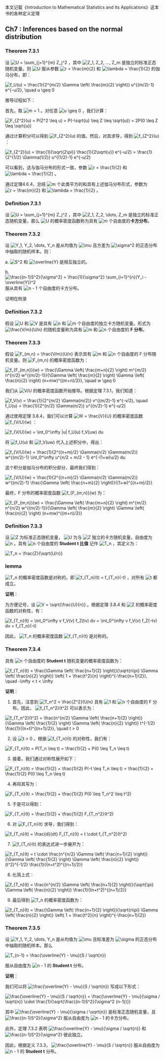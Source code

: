 本文记载《Introduction to Mathematical Statistics and Its Applications》这本书的各种定义定理

## Ch7 : Inferences based on the normal distribution

### Theorem 7.3.1

设  <img src="https://www.zhihu.com/equation?tex=U = \sum_{j=1}^{m} Z_j^2" alt="U = \sum_{j=1}^{m} Z_j^2" class="ee_img tr_noresize" eeimg="1"> ，其中  <img src="https://www.zhihu.com/equation?tex=Z_1, Z_2, ..., Z_m" alt="Z_1, Z_2, ..., Z_m" class="ee_img tr_noresize" eeimg="1">  是独立的标准正态随机变量。则  <img src="https://www.zhihu.com/equation?tex=U" alt="U" class="ee_img tr_noresize" eeimg="1">  服从参数  <img src="https://www.zhihu.com/equation?tex=r = \frac{m}{2}" alt="r = \frac{m}{2}" class="ee_img tr_noresize" eeimg="1">  和  <img src="https://www.zhihu.com/equation?tex=\lambda = \frac{1}{2}" alt="\lambda = \frac{1}{2}" class="ee_img tr_noresize" eeimg="1">  的伽马分布，即：


<img src="https://www.zhihu.com/equation?tex=f_U(u) = \frac{1}{2^{m/2} \Gamma \left( \frac{m}{2} \right)} u^{(m/2)-1} e^{-u/2}, \quad u \geq 0" alt="f_U(u) = \frac{1}{2^{m/2} \Gamma \left( \frac{m}{2} \right)} u^{(m/2)-1} e^{-u/2}, \quad u \geq 0" class="ee_img tr_noresize" eeimg="1">

推导过程如下：

首先，取  <img src="https://www.zhihu.com/equation?tex=m = 1" alt="m = 1" class="ee_img tr_noresize" eeimg="1"> 。对任意  <img src="https://www.zhihu.com/equation?tex=u \geq 0" alt="u \geq 0" class="ee_img tr_noresize" eeimg="1"> ，我们计算：


<img src="https://www.zhihu.com/equation?tex=F_{Z^2}(u) = P(Z^2 \leq u) = P(-\sqrt{u} \leq Z \leq \sqrt{u}) = 2P(0 \leq Z \leq \sqrt{u})" alt="F_{Z^2}(u) = P(Z^2 \leq u) = P(-\sqrt{u} \leq Z \leq \sqrt{u}) = 2P(0 \leq Z \leq \sqrt{u})" class="ee_img tr_noresize" eeimg="1">

通过计算积分可以得到  <img src="https://www.zhihu.com/equation?tex=F_{Z^2}(u)" alt="F_{Z^2}(u)" class="ee_img tr_noresize" eeimg="1">  的值。然后，对其求导，得到  <img src="https://www.zhihu.com/equation?tex=f_{Z^2}(u)" alt="f_{Z^2}(u)" class="ee_img tr_noresize" eeimg="1"> ：


<img src="https://www.zhihu.com/equation?tex=f_{Z^2}(u) = \frac{1}{\sqrt{2\pi}} \frac{1}{2\sqrt{u}} e^{-u/2} = \frac{1}{2^{1/2} \Gamma(1/2)} u^{(1/2)-1} e^{-u/2}" alt="f_{Z^2}(u) = \frac{1}{\sqrt{2\pi}} \frac{1}{2\sqrt{u}} e^{-u/2} = \frac{1}{2^{1/2} \Gamma(1/2)} u^{(1/2)-1} e^{-u/2}" class="ee_img tr_noresize" eeimg="1">

可以看到，这与伽马分布的形式一致，参数  <img src="https://www.zhihu.com/equation?tex=r = \frac{1}{2}" alt="r = \frac{1}{2}" class="ee_img tr_noresize" eeimg="1">  和  <img src="https://www.zhihu.com/equation?tex=\lambda = \frac{1}{2}" alt="\lambda = \frac{1}{2}" class="ee_img tr_noresize" eeimg="1"> 。

通过定理4.6.4，总结  <img src="https://www.zhihu.com/equation?tex=m" alt="m" class="ee_img tr_noresize" eeimg="1">  个此类平方的和具有上述伽马分布形式，参数为  <img src="https://www.zhihu.com/equation?tex=r = \frac{m}{2}" alt="r = \frac{m}{2}" class="ee_img tr_noresize" eeimg="1">  和  <img src="https://www.zhihu.com/equation?tex=\lambda = \frac{1}{2}" alt="\lambda = \frac{1}{2}" class="ee_img tr_noresize" eeimg="1"> 。


### Definition 7.3.1

设  <img src="https://www.zhihu.com/equation?tex=U = \sum_{j=1}^{m} Z_j^2" alt="U = \sum_{j=1}^{m} Z_j^2" class="ee_img tr_noresize" eeimg="1"> ，其中  <img src="https://www.zhihu.com/equation?tex=Z_1, Z_2, \dots, Z_m" alt="Z_1, Z_2, \dots, Z_m" class="ee_img tr_noresize" eeimg="1">  是独立的标准正态随机变量，那么  <img src="https://www.zhihu.com/equation?tex=U" alt="U" class="ee_img tr_noresize" eeimg="1">  的概率密度函数称为具有  <img src="https://www.zhihu.com/equation?tex=m" alt="m" class="ee_img tr_noresize" eeimg="1">  个自由度的**卡方分布**。

### Theorem 7.3.2

设  <img src="https://www.zhihu.com/equation?tex=Y_1, Y_2, \dots, Y_n" alt="Y_1, Y_2, \dots, Y_n" class="ee_img tr_noresize" eeimg="1">  是从均值为  <img src="https://www.zhihu.com/equation?tex=\mu" alt="\mu" class="ee_img tr_noresize" eeimg="1">  且方差为  <img src="https://www.zhihu.com/equation?tex=\sigma^2" alt="\sigma^2" class="ee_img tr_noresize" eeimg="1">  的正态分布中抽取的随机样本。则：

a.  <img src="https://www.zhihu.com/equation?tex=S^2" alt="S^2" class="ee_img tr_noresize" eeimg="1">  和  <img src="https://www.zhihu.com/equation?tex=\overline{Y}" alt="\overline{Y}" class="ee_img tr_noresize" eeimg="1">  是相互独立的。

b.  <img src="https://www.zhihu.com/equation?tex=\frac{(n-1)S^2}{\sigma^2} = \frac{1}{\sigma^2} \sum_{i=1}^{n}(Y_i - \overline{Y})^2" alt="\frac{(n-1)S^2}{\sigma^2} = \frac{1}{\sigma^2} \sum_{i=1}^{n}(Y_i - \overline{Y})^2" class="ee_img tr_noresize" eeimg="1">  服从具有  <img src="https://www.zhihu.com/equation?tex=n - 1" alt="n - 1" class="ee_img tr_noresize" eeimg="1">  个自由度的卡方分布。

证明在附录

### Definition 7.3.2

假设  <img src="https://www.zhihu.com/equation?tex=U" alt="U" class="ee_img tr_noresize" eeimg="1">  和  <img src="https://www.zhihu.com/equation?tex=V" alt="V" class="ee_img tr_noresize" eeimg="1">  是具有  <img src="https://www.zhihu.com/equation?tex=n" alt="n" class="ee_img tr_noresize" eeimg="1">  和  <img src="https://www.zhihu.com/equation?tex=m" alt="m" class="ee_img tr_noresize" eeimg="1">  个自由度的独立卡方随机变量。形式为  <img src="https://www.zhihu.com/equation?tex=\frac{V/m}{U/n}" alt="\frac{V/m}{U/n}" class="ee_img tr_noresize" eeimg="1">  的随机变量称为具有  <img src="https://www.zhihu.com/equation?tex=m" alt="m" class="ee_img tr_noresize" eeimg="1">  和  <img src="https://www.zhihu.com/equation?tex=n" alt="n" class="ee_img tr_noresize" eeimg="1">  个自由度的 **F 分布**。

### Theorem 7.3.3

假设  <img src="https://www.zhihu.com/equation?tex=F_{m,n} = \frac{V/m}{U/n}" alt="F_{m,n} = \frac{V/m}{U/n}" class="ee_img tr_noresize" eeimg="1">  表示具有  <img src="https://www.zhihu.com/equation?tex=m" alt="m" class="ee_img tr_noresize" eeimg="1">  和  <img src="https://www.zhihu.com/equation?tex=n" alt="n" class="ee_img tr_noresize" eeimg="1">  个自由度的 F 分布随机变量。则  <img src="https://www.zhihu.com/equation?tex=F_{m,n}" alt="F_{m,n}" class="ee_img tr_noresize" eeimg="1">  的概率密度函数为：


<img src="https://www.zhihu.com/equation?tex=f_{F_{m,n}}(w) = \frac{\Gamma \left( \frac{m+n}{2} \right) m^{m/2} n^{n/2} w^{(m/2)-1}}{\Gamma \left( \frac{m}{2} \right) \Gamma \left( \frac{n}{2} \right) (n+mw)^{(m+n)/2}}, \quad w \geq 0" alt="f_{F_{m,n}}(w) = \frac{\Gamma \left( \frac{m+n}{2} \right) m^{m/2} n^{n/2} w^{(m/2)-1}}{\Gamma \left( \frac{m}{2} \right) \Gamma \left( \frac{n}{2} \right) (n+mw)^{(m+n)/2}}, \quad w \geq 0" class="ee_img tr_noresize" eeimg="1">

我们从  <img src="https://www.zhihu.com/equation?tex=V/U" alt="V/U" class="ee_img tr_noresize" eeimg="1">  的概率密度函数开始推导。根据定理 7.3.1，我们知道：


<img src="https://www.zhihu.com/equation?tex=f_V(v) = \frac{1}{2^{m/2} \Gamma(m/2)} v^{(m/2)-1} e^{-v/2}, \quad f_U(u) = \frac{1}{2^{n/2} \Gamma(n/2)} u^{(n/2)-1} e^{-u/2}" alt="f_V(v) = \frac{1}{2^{m/2} \Gamma(m/2)} v^{(m/2)-1} e^{-v/2}, \quad f_U(u) = \frac{1}{2^{n/2} \Gamma(n/2)} u^{(n/2)-1} e^{-u/2}" class="ee_img tr_noresize" eeimg="1">

通过使用定理 3.8.4，我们可以计算  <img src="https://www.zhihu.com/equation?tex=W = \frac{V}{U}" alt="W = \frac{V}{U}" class="ee_img tr_noresize" eeimg="1">  的概率密度函数  <img src="https://www.zhihu.com/equation?tex=f_{V/U}(w)" alt="f_{V/U}(w)" class="ee_img tr_noresize" eeimg="1"> ：


<img src="https://www.zhihu.com/equation?tex=f_{V/U}(w) = \int_0^\infty |u| f_U(u) f_V(uw) du" alt="f_{V/U}(w) = \int_0^\infty |u| f_U(u) f_V(uw) du" class="ee_img tr_noresize" eeimg="1">

将  <img src="https://www.zhihu.com/equation?tex=f_U(u)" alt="f_U(u)" class="ee_img tr_noresize" eeimg="1">  和  <img src="https://www.zhihu.com/equation?tex=f_V(uw)" alt="f_V(uw)" class="ee_img tr_noresize" eeimg="1">  代入上述积分中，得出：


<img src="https://www.zhihu.com/equation?tex=f_{V/U}(w) = \frac{1}{2^{(n+m)/2} \Gamma(n/2) \Gamma(m/2)} w^{(m/2)-1} \int_0^\infty u^{n/2 + m/2 - 1} e^{-(1+w)u/2} du" alt="f_{V/U}(w) = \frac{1}{2^{(n+m)/2} \Gamma(n/2) \Gamma(m/2)} w^{(m/2)-1} \int_0^\infty u^{n/2 + m/2 - 1} e^{-(1+w)u/2} du" class="ee_img tr_noresize" eeimg="1">

这个积分是伽马分布的积分部分，最终我们得到：


<img src="https://www.zhihu.com/equation?tex=f_{V/U}(w) = \frac{1}{2^{(n+m)/2} \Gamma(n/2) \Gamma(m/2)} w^{(m/2)-1} \frac{\Gamma \left( \frac{n+m}{2} \right)}{(1+w)^{(n+m)/2}}" alt="f_{V/U}(w) = \frac{1}{2^{(n+m)/2} \Gamma(n/2) \Gamma(m/2)} w^{(m/2)-1} \frac{\Gamma \left( \frac{n+m}{2} \right)}{(1+w)^{(n+m)/2}}" class="ee_img tr_noresize" eeimg="1">

最终，F 分布的概率密度函数  <img src="https://www.zhihu.com/equation?tex=f_{F_{m,n}}(w)" alt="f_{F_{m,n}}(w)" class="ee_img tr_noresize" eeimg="1">  为：


<img src="https://www.zhihu.com/equation?tex=f_{F_{m,n}}(w) = \frac{\Gamma \left( \frac{m+n}{2} \right) m^{m/2} n^{n/2} w^{(m/2)-1}}{\Gamma \left( \frac{m}{2} \right) \Gamma \left( \frac{n}{2} \right) (n+mw)^{(m+n)/2}}" alt="f_{F_{m,n}}(w) = \frac{\Gamma \left( \frac{m+n}{2} \right) m^{m/2} n^{n/2} w^{(m/2)-1}}{\Gamma \left( \frac{m}{2} \right) \Gamma \left( \frac{n}{2} \right) (n+mw)^{(m+n)/2}}" class="ee_img tr_noresize" eeimg="1">

### Definition 7.3.3

设  <img src="https://www.zhihu.com/equation?tex=Z" alt="Z" class="ee_img tr_noresize" eeimg="1">  为标准正态随机变量， <img src="https://www.zhihu.com/equation?tex=U" alt="U" class="ee_img tr_noresize" eeimg="1">  为与  <img src="https://www.zhihu.com/equation?tex=Z" alt="Z" class="ee_img tr_noresize" eeimg="1">  独立的卡方随机变量，自由度为  <img src="https://www.zhihu.com/equation?tex=n" alt="n" class="ee_img tr_noresize" eeimg="1"> 。具有  <img src="https://www.zhihu.com/equation?tex=n" alt="n" class="ee_img tr_noresize" eeimg="1">  个自由度的 **Student t 比值** 记作  <img src="https://www.zhihu.com/equation?tex=T_n" alt="T_n" class="ee_img tr_noresize" eeimg="1"> ，其定义为：


<img src="https://www.zhihu.com/equation?tex=T_n = \frac{Z}{\sqrt{U/n}}" alt="T_n = \frac{Z}{\sqrt{U/n}}" class="ee_img tr_noresize" eeimg="1">


### lemma

 <img src="https://www.zhihu.com/equation?tex=T_n" alt="T_n" class="ee_img tr_noresize" eeimg="1">  的概率密度函数是对称的，即  <img src="https://www.zhihu.com/equation?tex=f_{T_n}(t) = f_{T_n}(-t)" alt="f_{T_n}(t) = f_{T_n}(-t)" class="ee_img tr_noresize" eeimg="1"> ，对所有  <img src="https://www.zhihu.com/equation?tex=t" alt="t" class="ee_img tr_noresize" eeimg="1">  都成立。

**证明**：

为方便记号，设  <img src="https://www.zhihu.com/equation?tex=V = \sqrt{\frac{U}{n}}" alt="V = \sqrt{\frac{U}{n}}" class="ee_img tr_noresize" eeimg="1"> 。根据定理 3.8.4 和  <img src="https://www.zhihu.com/equation?tex=Z" alt="Z" class="ee_img tr_noresize" eeimg="1">  的概率密度函数的对称性，有：


<img src="https://www.zhihu.com/equation?tex=f_{T_n}(t) = \int_0^\infty v f_V(v) f_Z(tv) dv = \int_0^\infty v f_V(v) f_Z(-tv) dv = f_{T_n}(-t)" alt="f_{T_n}(t) = \int_0^\infty v f_V(v) f_Z(tv) dv = \int_0^\infty v f_V(v) f_Z(-tv) dv = f_{T_n}(-t)" class="ee_img tr_noresize" eeimg="1">

因此， <img src="https://www.zhihu.com/equation?tex=T_n" alt="T_n" class="ee_img tr_noresize" eeimg="1">  的概率密度函数  <img src="https://www.zhihu.com/equation?tex=f_{T_n}(t)" alt="f_{T_n}(t)" class="ee_img tr_noresize" eeimg="1">  是对称的。

### Theorem 7.3.4

具有  <img src="https://www.zhihu.com/equation?tex=n" alt="n" class="ee_img tr_noresize" eeimg="1">  个自由度的 **Student t** 随机变量的概率密度函数为：


<img src="https://www.zhihu.com/equation?tex=f_{T_n}(t) = \frac{\Gamma \left( \frac{n+1}{2} \right)}{\sqrt{n\pi} \Gamma \left( \frac{n}{2} \right)} \left( 1 + \frac{t^2}{n} \right)^{-\frac{n+1}{2}}, \quad -\infty < t < \infty" alt="f_{T_n}(t) = \frac{\Gamma \left( \frac{n+1}{2} \right)}{\sqrt{n\pi} \Gamma \left( \frac{n}{2} \right)} \left( 1 + \frac{t^2}{n} \right)^{-\frac{n+1}{2}}, \quad -\infty < t < \infty" class="ee_img tr_noresize" eeimg="1">

**证明**：

1. 首先，注意到  <img src="https://www.zhihu.com/equation?tex=T_n^2 = \frac{Z^2}{U/n}" alt="T_n^2 = \frac{Z^2}{U/n}" class="ee_img tr_noresize" eeimg="1">  具有  <img src="https://www.zhihu.com/equation?tex=1" alt="1" class="ee_img tr_noresize" eeimg="1">  和  <img src="https://www.zhihu.com/equation?tex=n" alt="n" class="ee_img tr_noresize" eeimg="1">  个自由度的 F 分布。因此， <img src="https://www.zhihu.com/equation?tex=f_{T_n^2}(t^2)" alt="f_{T_n^2}(t^2)" class="ee_img tr_noresize" eeimg="1">  可以表示为：


<img src="https://www.zhihu.com/equation?tex=f_{T_n^2}(t^2) = \frac{n^{n/2} \Gamma \left( \frac{n+1}{2} \right)}{\Gamma \left( \frac{1}{2} \right) \Gamma \left( \frac{n}{2} \right)} t^{-1/2} \frac{1}{(n+t)^{(n+1)/2}}, \quad t > 0" alt="f_{T_n^2}(t^2) = \frac{n^{n/2} \Gamma \left( \frac{n+1}{2} \right)}{\Gamma \left( \frac{1}{2} \right) \Gamma \left( \frac{n}{2} \right)} t^{-1/2} \frac{1}{(n+t)^{(n+1)/2}}, \quad t > 0" class="ee_img tr_noresize" eeimg="1">

2. 设  <img src="https://www.zhihu.com/equation?tex=t > 0" alt="t > 0" class="ee_img tr_noresize" eeimg="1"> 。根据  <img src="https://www.zhihu.com/equation?tex=f_{T_n}(t)" alt="f_{T_n}(t)" class="ee_img tr_noresize" eeimg="1">  的对称性，我们有：


<img src="https://www.zhihu.com/equation?tex=F_{T_n}(t) = P(T_n \leq t) = \frac{1}{2} + P(0 \leq T_n \leq t)" alt="F_{T_n}(t) = P(T_n \leq t) = \frac{1}{2} + P(0 \leq T_n \leq t)" class="ee_img tr_noresize" eeimg="1">

3. 接着，我们通过对称性展开如下：


<img src="https://www.zhihu.com/equation?tex=F_{T_n}(t) = \frac{1}{2} + \frac{1}{2} P(-t \leq T_n \leq t) = \frac{1}{2} + \frac{1}{2} P(0 \leq T_n \leq t)" alt="F_{T_n}(t) = \frac{1}{2} + \frac{1}{2} P(-t \leq T_n \leq t) = \frac{1}{2} + \frac{1}{2} P(0 \leq T_n \leq t)" class="ee_img tr_noresize" eeimg="1">

4. 再将其写为：


<img src="https://www.zhihu.com/equation?tex=F_{T_n}(t) = \frac{1}{2} + \frac{1}{2} P(0 \leq T_n^2 \leq t^2)" alt="F_{T_n}(t) = \frac{1}{2} + \frac{1}{2} P(0 \leq T_n^2 \leq t^2)" class="ee_img tr_noresize" eeimg="1">

5. 于是可以得到：


<img src="https://www.zhihu.com/equation?tex=F_{T_n}(t) = \frac{1}{2} + \frac{1}{2} F_{T_n^2}(t^2)" alt="F_{T_n}(t) = \frac{1}{2} + \frac{1}{2} F_{T_n^2}(t^2)" class="ee_img tr_noresize" eeimg="1">

6. 对  <img src="https://www.zhihu.com/equation?tex=F_{T_n}(t)" alt="F_{T_n}(t)" class="ee_img tr_noresize" eeimg="1">  求导，我们得到：


<img src="https://www.zhihu.com/equation?tex=f_{T_n}(t) = \frac{d}{dt} F_{T_n}(t) = t \cdot f_{T_n^2}(t^2)" alt="f_{T_n}(t) = \frac{d}{dt} F_{T_n}(t) = t \cdot f_{T_n^2}(t^2)" class="ee_img tr_noresize" eeimg="1">

7.  <img src="https://www.zhihu.com/equation?tex=f_{T_n}(t)" alt="f_{T_n}(t)" class="ee_img tr_noresize" eeimg="1">  的表达式进一步展开为：


<img src="https://www.zhihu.com/equation?tex=f_{T_n}(t) = t \cdot \frac{n^{n/2} \Gamma \left( \frac{n+1}{2} \right)}{\Gamma \left( \frac{1}{2} \right) \Gamma \left( \frac{n}{2} \right)} (t^2)^{-1/2} \frac{1}{(n+t^2)^{(n+1)/2}}" alt="f_{T_n}(t) = t \cdot \frac{n^{n/2} \Gamma \left( \frac{n+1}{2} \right)}{\Gamma \left( \frac{1}{2} \right) \Gamma \left( \frac{n}{2} \right)} (t^2)^{-1/2} \frac{1}{(n+t^2)^{(n+1)/2}}" class="ee_img tr_noresize" eeimg="1">

8. 化简上式：


<img src="https://www.zhihu.com/equation?tex=f_{T_n}(t) = \frac{n^{n/2} \Gamma \left( \frac{n+1}{2} \right)}{\sqrt{\pi} \Gamma \left( \frac{n}{2} \right)} \frac{1}{(n+t^2)^{(n+1)/2}}" alt="f_{T_n}(t) = \frac{n^{n/2} \Gamma \left( \frac{n+1}{2} \right)}{\sqrt{\pi} \Gamma \left( \frac{n}{2} \right)} \frac{1}{(n+t^2)^{(n+1)/2}}" class="ee_img tr_noresize" eeimg="1">

9. 最后得到  <img src="https://www.zhihu.com/equation?tex=T_n" alt="T_n" class="ee_img tr_noresize" eeimg="1">  的概率密度函数为：


<img src="https://www.zhihu.com/equation?tex=f_{T_n}(t) = \frac{\Gamma \left( \frac{n+1}{2} \right)}{\sqrt{n\pi} \Gamma \left( \frac{n}{2} \right)} \left( 1 + \frac{t^2}{n} \right)^{-\frac{n+1}{2}}" alt="f_{T_n}(t) = \frac{\Gamma \left( \frac{n+1}{2} \right)}{\sqrt{n\pi} \Gamma \left( \frac{n}{2} \right)} \left( 1 + \frac{t^2}{n} \right)^{-\frac{n+1}{2}}" class="ee_img tr_noresize" eeimg="1">


### Theorem 7.3.5

设  <img src="https://www.zhihu.com/equation?tex=Y_1, Y_2, \dots, Y_n" alt="Y_1, Y_2, \dots, Y_n" class="ee_img tr_noresize" eeimg="1">  是从均值为  <img src="https://www.zhihu.com/equation?tex=\mu" alt="\mu" class="ee_img tr_noresize" eeimg="1">  且标准差为  <img src="https://www.zhihu.com/equation?tex=\sigma" alt="\sigma" class="ee_img tr_noresize" eeimg="1">  的正态分布中抽取的随机样本。那么


<img src="https://www.zhihu.com/equation?tex=T_{n-1} = \frac{\overline{Y} - \mu}{S / \sqrt{n}}" alt="T_{n-1} = \frac{\overline{Y} - \mu}{S / \sqrt{n}}" class="ee_img tr_noresize" eeimg="1">

服从自由度为  <img src="https://www.zhihu.com/equation?tex=n - 1" alt="n - 1" class="ee_img tr_noresize" eeimg="1">  的 **Student t** 分布。

**证明**：

我们可以将  <img src="https://www.zhihu.com/equation?tex=\frac{\overline{Y} - \mu}{S / \sqrt{n}}" alt="\frac{\overline{Y} - \mu}{S / \sqrt{n}}" class="ee_img tr_noresize" eeimg="1">  写成以下形式：


<img src="https://www.zhihu.com/equation?tex=\frac{\overline{Y} - \mu}{S / \sqrt{n}} = \frac{\overline{Y} - \mu}{\sigma / \sqrt{n}} \cdot \frac{1}{\sqrt{\frac{(n-1)S^2}{\sigma^2 (n-1)}}}" alt="\frac{\overline{Y} - \mu}{S / \sqrt{n}} = \frac{\overline{Y} - \mu}{\sigma / \sqrt{n}} \cdot \frac{1}{\sqrt{\frac{(n-1)S^2}{\sigma^2 (n-1)}}}" class="ee_img tr_noresize" eeimg="1">

其中  <img src="https://www.zhihu.com/equation?tex=\frac{\overline{Y} - \mu}{\sigma / \sqrt{n}}" alt="\frac{\overline{Y} - \mu}{\sigma / \sqrt{n}}" class="ee_img tr_noresize" eeimg="1">  是标准正态随机变量，且  <img src="https://www.zhihu.com/equation?tex=\frac{(n-1)S^2}{\sigma^2}" alt="\frac{(n-1)S^2}{\sigma^2}" class="ee_img tr_noresize" eeimg="1">  服从自由度为  <img src="https://www.zhihu.com/equation?tex=n - 1" alt="n - 1" class="ee_img tr_noresize" eeimg="1">  的卡方分布。

此外，定理 7.3.2 表明  <img src="https://www.zhihu.com/equation?tex=\frac{\overline{Y} - \mu}{\sigma / \sqrt{n}}" alt="\frac{\overline{Y} - \mu}{\sigma / \sqrt{n}}" class="ee_img tr_noresize" eeimg="1">  和  <img src="https://www.zhihu.com/equation?tex=\frac{(n-1)S^2}{\sigma^2}" alt="\frac{(n-1)S^2}{\sigma^2}" class="ee_img tr_noresize" eeimg="1">  彼此独立。

因此，根据定义 7.3.3， <img src="https://www.zhihu.com/equation?tex=\frac{\overline{Y} - \mu}{S / \sqrt{n}}" alt="\frac{\overline{Y} - \mu}{S / \sqrt{n}}" class="ee_img tr_noresize" eeimg="1">  服从自由度为  <img src="https://www.zhihu.com/equation?tex=n - 1" alt="n - 1" class="ee_img tr_noresize" eeimg="1">  的 **Student t** 分布。

